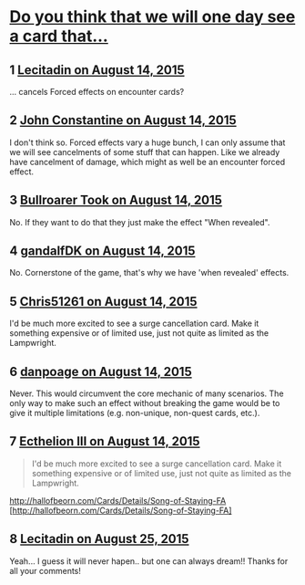 # [Do you think that we will one day see a card that...](https://community.fantasyflightgames.com/topic/185106-do-you-think-that-we-will-one-day-see-a-card-that/)

## 1 [Lecitadin on August 14, 2015](https://community.fantasyflightgames.com/topic/185106-do-you-think-that-we-will-one-day-see-a-card-that/?do=findComment&comment=1736013)

... cancels Forced effects on encounter cards?

## 2 [John Constantine on August 14, 2015](https://community.fantasyflightgames.com/topic/185106-do-you-think-that-we-will-one-day-see-a-card-that/?do=findComment&comment=1736017)

I don't think so. Forced effects vary a huge bunch, I can only assume that we will see cancelments of some stuff that can happen. Like we already have cancelment of damage, which might as well be an encounter forced effect.

## 3 [Bullroarer Took on August 14, 2015](https://community.fantasyflightgames.com/topic/185106-do-you-think-that-we-will-one-day-see-a-card-that/?do=findComment&comment=1736023)

No. If they want to do that they just make the effect "When revealed".

## 4 [gandalfDK on August 14, 2015](https://community.fantasyflightgames.com/topic/185106-do-you-think-that-we-will-one-day-see-a-card-that/?do=findComment&comment=1736032)

No. Cornerstone of the game, that's why we have 'when revealed' effects.

## 5 [Chris51261 on August 14, 2015](https://community.fantasyflightgames.com/topic/185106-do-you-think-that-we-will-one-day-see-a-card-that/?do=findComment&comment=1736072)

I'd be much more excited to see a surge cancellation card. Make it something expensive or of limited use, just not quite as limited as the Lampwright.

## 6 [danpoage on August 14, 2015](https://community.fantasyflightgames.com/topic/185106-do-you-think-that-we-will-one-day-see-a-card-that/?do=findComment&comment=1736073)

Never. This would circumvent the core mechanic of many scenarios. The only way to make such an effect without breaking the game would be to give it multiple limitations (e.g. non-unique, non-quest cards, etc.).

## 7 [Ecthelion III on August 14, 2015](https://community.fantasyflightgames.com/topic/185106-do-you-think-that-we-will-one-day-see-a-card-that/?do=findComment&comment=1736334)

> I'd be much more excited to see a surge cancellation card. Make it something expensive or of limited use, just not quite as limited as the Lampwright.

http://hallofbeorn.com/Cards/Details/Song-of-Staying-FA [http://hallofbeorn.com/Cards/Details/Song-of-Staying-FA]

## 8 [Lecitadin on August 25, 2015](https://community.fantasyflightgames.com/topic/185106-do-you-think-that-we-will-one-day-see-a-card-that/?do=findComment&comment=1753883)

Yeah... I guess it will never hapen.. but one can always dream!! Thanks for all your comments!

